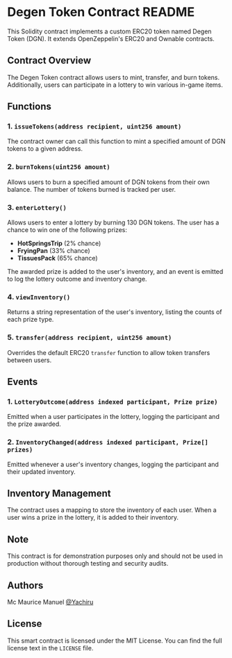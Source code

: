 # Degen Token Contract README

This Solidity contract implements a custom ERC20 token named Degen Token (DGN). It extends OpenZeppelin's ERC20 and Ownable contracts.

## Contract Overview

The Degen Token contract allows users to mint, transfer, and burn tokens. Additionally, users can participate in a lottery to win various in-game items.

## Functions

### 1. `issueTokens(address recipient, uint256 amount)`

The contract owner can call this function to mint a specified amount of DGN tokens to a given address.

### 2. `burnTokens(uint256 amount)`

Allows users to burn a specified amount of DGN tokens from their own balance. The number of tokens burned is tracked per user.

### 3. `enterLottery()`

Allows users to enter a lottery by burning 130 DGN tokens. The user has a chance to win one of the following prizes:
- **HotSpringsTrip** (2% chance)
- **FryingPan** (33% chance)
- **TissuesPack** (65% chance)

The awarded prize is added to the user's inventory, and an event is emitted to log the lottery outcome and inventory change.

### 4. `viewInventory()`

Returns a string representation of the user's inventory, listing the counts of each prize type.

### 5. `transfer(address recipient, uint256 amount)`

Overrides the default ERC20 `transfer` function to allow token transfers between users.

## Events

### 1. `LotteryOutcome(address indexed participant, Prize prize)`

Emitted when a user participates in the lottery, logging the participant and the prize awarded.

### 2. `InventoryChanged(address indexed participant, Prize[] prizes)`

Emitted whenever a user's inventory changes, logging the participant and their updated inventory.

## Inventory Management

The contract uses a mapping to store the inventory of each user. When a user wins a prize in the lottery, it is added to their inventory.

## Note

This contract is for demonstration purposes only and should not be used in production without thorough testing and security audits.

## Authors

Mc Maurice Manuel 
[@Yachiru](https://github.com/YachiJishi)

## License

This smart contract is licensed under the MIT License. You can find the full license text in the `LICENSE` file.
